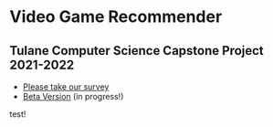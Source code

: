 # Video Game Recommender
## Tulane Computer Science Capstone Project 2021-2022

- [Please take our survey](https://docs.google.com/forms/d/e/1FAIpQLSdzG6ZxIopVBMJtyhvIyBLz-SLiOoCsYkS70g15r3aMgK5Sgg/viewform)
- [Beta Version](https://github.com/renarepenning/VideoGameRecommender/tree/main/BetaRecommender) (in progress!)

test!
